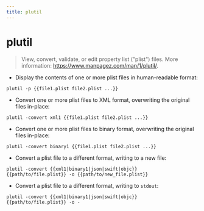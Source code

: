 ```yaml
---
title: plutil
---
```

# plutil

> View, convert, validate, or edit property list ("plist") files.
> More information: <https://www.manpagez.com/man/1/plutil/>.

- Display the contents of one or more plist files in human-readable format:

`plutil -p {{file1.plist file2.plist ...}}`

- Convert one or more plist files to XML format, overwriting the original files in-place:

`plutil -convert xml1 {{file1.plist file2.plist ...}}`

- Convert one or more plist files to binary format, overwriting the original files in-place:

`plutil -convert binary1 {{file1.plist file2.plist ...}}`

- Convert a plist file to a different format, writing to a new file:

`plutil -convert {{xml1|binary1|json|swift|objc}} {{path/to/file.plist}} -o {{path/to/new_file.plist}}`

- Convert a plist file to a different format, writing to `stdout`:

`plutil -convert {{xml1|binary1|json|swift|objc}} {{path/to/file.plist}} -o -`
